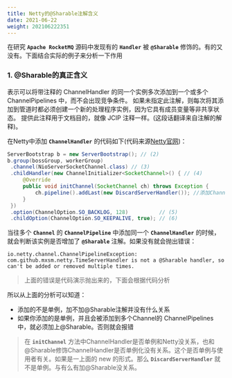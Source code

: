 ```yaml
---
title: Netty的@Sharable注解含义
date: 2021-06-22
weight: 202106222351
---
```


在研究 **`Apache RocketMQ`** 源码中发现有的 **`Handler`** 被 **`@Sharable`** 修饰的。有的又没有。下面结合实际的例子来分析一下作用

### 1. @Sharable的真正含义

表示可以将带注释的 ChannelHandler 的同一个实例多次添加到一个或多个 ChannelPipelines 中，而不会出现竞争条件。
如果未指定此注解，则每次将其添加到管道时都必须创建一个新的处理程序实例，因为它具有成员变量等非共享状态。
提供此注释用于文档目的，就像 JCIP 注释一样。(这段话翻译来自注解的解释)。

在Netty中添加 **`ChannelHandler`** 的代码如下(代码来源[Netty官网](https://netty.io/wiki/user-guide-for-4.x.html))：

```java
ServerBootstrap b = new ServerBootstrap(); // (2)
b.group(bossGroup, workerGroup)
 .channel(NioServerSocketChannel.class) // (3)
 .childHandler(new ChannelInitializer<SocketChannel>() { // (4)
     @Override
     public void initChannel(SocketChannel ch) throws Exception {
         ch.pipeline().addLast(new DiscardServerHandler()); //添加ChannelHandler
     }
 })
 .option(ChannelOption.SO_BACKLOG, 128)          // (5)
 .childOption(ChannelOption.SO_KEEPALIVE, true); // (6)
```

当往多个 **`Channel`** 的 **`ChannelPipeline`** 中添加同一个 **`ChannelHandler`** 的时候，就会判断该实例是否增加了 **`@Sharable`** 注解。如果没有就会抛出错误：

```shell
io.netty.channel.ChannelPipelineException: com.github.mxsm.netty.TimeServerHandler is not a @Sharable handler, so can't be added or removed multiple times.
```

> 上面的错误是代码演示抛出来的，下面会根据代码分析

所以从上面的分析可以知道：

- 添加的不是单例，加不加@Sharable注解并没有什么关系
- 如果你添加的是单例，并且会被添加到多个Channel的 ChannelPipelines中，就必须加上@Sharable。否则就会报错

> 在 **`initChannel`** 方法中ChannelHandler是否单例和Netty没关系，也和@Sharable修饰ChannelHandler是否单例化没有关系。这个是否单例与使用者有关。如果是一上面的 new 的形式。那么 **`DiscardServerHandler`** 就不是单例。与有么有加@Sharable没关系。

